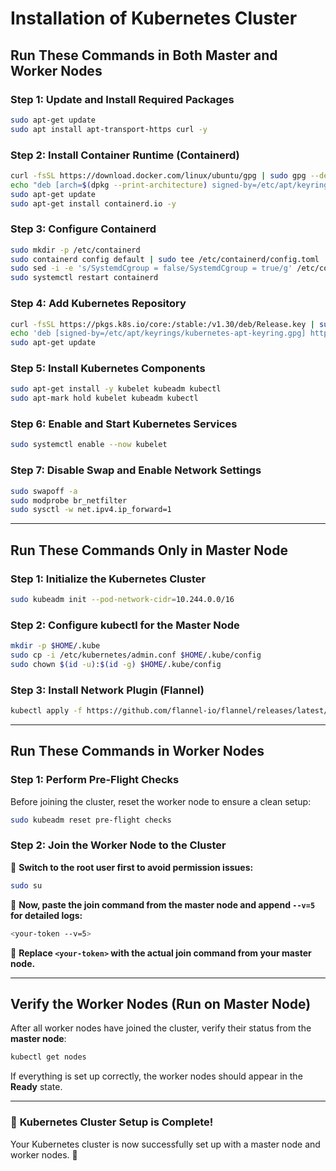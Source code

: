 # **Installation of Kubernetes Cluster**

## **Run These Commands in Both Master and Worker Nodes**

### **Step 1: Update and Install Required Packages**
```bash
sudo apt-get update
sudo apt install apt-transport-https curl -y
```

### **Step 2: Install Container Runtime (Containerd)**
```bash
curl -fsSL https://download.docker.com/linux/ubuntu/gpg | sudo gpg --dearmor -o /etc/apt/keyrings/docker.gpg
echo "deb [arch=$(dpkg --print-architecture) signed-by=/etc/apt/keyrings/docker.gpg] https://download.docker.com/linux/ubuntu $(lsb_release -cs) stable" | sudo tee /etc/apt/sources.list.d/docker.list > /dev/null
sudo apt-get update
sudo apt-get install containerd.io -y
```

### **Step 3: Configure Containerd**
```bash
sudo mkdir -p /etc/containerd
sudo containerd config default | sudo tee /etc/containerd/config.toml
sudo sed -i -e 's/SystemdCgroup = false/SystemdCgroup = true/g' /etc/containerd/config.toml
sudo systemctl restart containerd
```

### **Step 4: Add Kubernetes Repository**
```bash
curl -fsSL https://pkgs.k8s.io/core:/stable:/v1.30/deb/Release.key | sudo gpg --dearmor -o /etc/apt/keyrings/kubernetes-apt-keyring.gpg
echo 'deb [signed-by=/etc/apt/keyrings/kubernetes-apt-keyring.gpg] https://pkgs.k8s.io/core:/stable:/v1.30/deb/ /' | sudo tee /etc/apt/sources.list.d/kubernetes.list
sudo apt-get update
```

### **Step 5: Install Kubernetes Components**
```bash
sudo apt-get install -y kubelet kubeadm kubectl
sudo apt-mark hold kubelet kubeadm kubectl
```

### **Step 6: Enable and Start Kubernetes Services**
```bash
sudo systemctl enable --now kubelet
```

### **Step 7: Disable Swap and Enable Network Settings**
```bash
sudo swapoff -a
sudo modprobe br_netfilter
sudo sysctl -w net.ipv4.ip_forward=1
```

---

## **Run These Commands Only in Master Node**

### **Step 1: Initialize the Kubernetes Cluster**
```bash
sudo kubeadm init --pod-network-cidr=10.244.0.0/16
```

### **Step 2: Configure kubectl for the Master Node**
```bash
mkdir -p $HOME/.kube
sudo cp -i /etc/kubernetes/admin.conf $HOME/.kube/config
sudo chown $(id -u):$(id -g) $HOME/.kube/config
```

### **Step 3: Install Network Plugin (Flannel)**
```bash
kubectl apply -f https://github.com/flannel-io/flannel/releases/latest/download/kube-flannel.yml
```

---

## **Run These Commands in Worker Nodes**

### **Step 1: Perform Pre-Flight Checks**
Before joining the cluster, reset the worker node to ensure a clean setup:
```bash
sudo kubeadm reset pre-flight checks
```

### **Step 2: Join the Worker Node to the Cluster**
🔹 **Switch to the root user first to avoid permission issues:**
```bash
sudo su
```

🔹 **Now, paste the join command from the master node and append `--v=5` for detailed logs:**
```bash
<your-token --v=5>
```
📌 **Replace `<your-token>` with the actual join command from your master node.**

---

## **Verify the Worker Nodes (Run on Master Node)**
After all worker nodes have joined the cluster, verify their status from the **master node**:
```bash
kubectl get nodes
```

If everything is set up correctly, the worker nodes should appear in the **Ready** state.

---

### 🎉 **Kubernetes Cluster Setup is Complete!**
Your Kubernetes cluster is now successfully set up with a master node and worker nodes. 🚀

